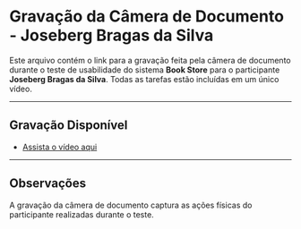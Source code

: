 # **Gravação da Câmera de Documento - Joseberg Bragas da Silva**

Este arquivo contém o link para a gravação feita pela câmera de documento durante o teste de usabilidade do sistema **Book Store** para o participante **Joseberg Bragas da Silva**. Todas as tarefas estão incluídas em um único vídeo.

---

## **Gravação Disponível**

- [Assista o vídeo aqui](https://drive.google.com/file/d/1UVR-vF8FmG8sRaEONmMK_pkeMIyIZWpI/view?usp=drive_link)

---

## **Observações**
A gravação da câmera de documento captura as ações físicas do participante realizadas durante o teste.

